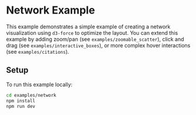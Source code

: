 # Network Example

This example demonstrates a simple example of creating a network visualization using `d3-force` to optimize the layout. You can extend this example by adding zoom/pan (see `examples/zoomable_scatter`), click and drag (see `examples/interactive_boxes`), or more complex hover interactions (see `examples/citations`).

## Setup

To run this example locally:

```bash
cd examples/network
npm install
npm run dev
```
